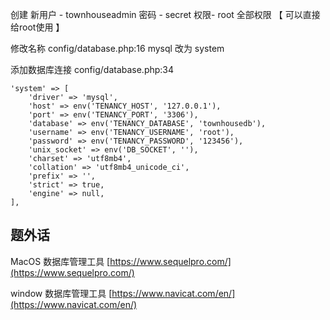 创建  新用户 -  townhouseadmin   密码 - secret  权限- root 全部权限 【 可以直接给root使用 】

修改名称 config/database.php:16 mysql 改为  system

添加数据库连接 config/database.php:34

```
'system' => [
    'driver' => 'mysql',
    'host' => env('TENANCY_HOST', '127.0.0.1'),
    'port' => env('TENANCY_PORT', '3306'),
    'database' => env('TENANCY_DATABASE', 'townhousedb'),
    'username' => env('TENANCY_USERNAME', 'root'),
    'password' => env('TENANCY_PASSWORD', '123456'),
    'unix_socket' => env('DB_SOCKET', ''),
    'charset' => 'utf8mb4',
    'collation' => 'utf8mb4_unicode_ci',
    'prefix' => '',
    'strict' => true,
    'engine' => null,
],
```

## 题外话

MacOS 数据库管理工具  [https://www.sequelpro.com/](https://www.sequelpro.com/)

window 数据库管理工具 [https://www.navicat.com/en/](https://www.navicat.com/en/)

